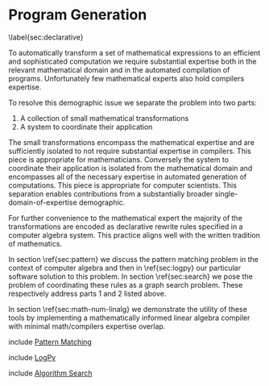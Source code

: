 
Program Generation
==================

\label{sec:declarative}

To automatically transform a set of mathematical expressions to an efficient and sophisticated computation we require substantial expertise both in the relevant mathematical domain and in the automated compilation of programs.  Unfortunately few mathematical experts also hold compilers expertise.

To resolve this demographic issue we separate the problem into two parts:

1.  A collection of small mathematical transformations 
2.  A system to coordinate their application
    
The small transformations encompass the mathematical expertise and are sufficiently isolated to not require substantial expertise in compilers.  This piece is appropriate for mathematicians.  Conversely the system to coordinate their application is isolated from the mathematical domain and encompasses all of the necessary expertise in automated generation of computations.  This piece is appropriate for computer scientists.  This separation enables contributions from a substantially broader single-domain-of-expertise demographic.

For further convenience to the mathematical expert the majority of the transformations are encoded as declarative rewrite rules specified in a computer algebra system.  This practice aligns well with the written tradition of mathematics.

In section \ref{sec:pattern} we discuss the pattern matching problem in the context of computer algebra and then in \ref{sec:logpy} our particular software solution to this problem.  In section \ref{sec:search} we pose the problem of coordinating these rules as a graph search problem.  These respectively address parts 1 and 2 listed above.

In section \ref{sec:math-num-linalg} we demonstrate the utility of these tools by implementing a mathematically informed linear algebra compiler with minimal math/compilers expertise overlap.

include [Pattern Matching](pattern.md)

include [LogPy](logpy.md)

include [Algorithm Search](search.md)
